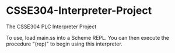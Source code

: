 # CSSE304-Interpreter-Project
The CSSE304 PLC Interpreter Project

To use, load main.ss into a Scheme REPL. You can then execute the procedure "(rep)" to begin using this interpreter.
